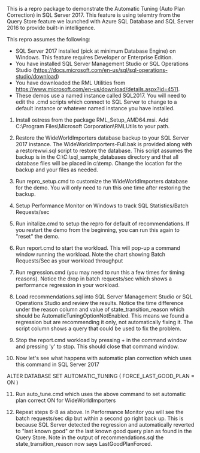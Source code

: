 This is a repro package to demonstrate the Automatic Tuning (Auto Plan Correction) in SQL Server 2017. This feature is using telemtry from the Query Store feature we launched with Azure SQL Database and SQL Server 2016 to provide built-in intelligence.

This repro assumes the following:

- SQL Server 2017 installed (pick at minimum Database Engine) on Windows. This feature requires Developer or Enterprise Edition.
- You have installed SQL Server Management Studio or SQL Operations Studio (https://docs.microsoft.com/en-us/sql/sql-operations-studio/download)
- You have downloaded the RML Utilities from https://www.microsoft.com/en-us/download/details.aspx?id=4511.
- These demos use a named instance called SQL2017. You will need to edit the .cmd scripts which connect to SQL Server to change to a default instance or whatever named instance you have installed.

1. Install ostress from the package RML_Setup_AMD64.msi. Add C:\Program Files\Microsoft Corporation\RMLUtils to your path.

2. Restore the WideWorldImporters database backup to your SQL Server 2017 instance. The WideWorldImporters-Full.bak is provided along with a restorewwi.sql script to restore the database. This script assumes the backup is in the C:\C:\sql_sample_databases directory and that all database files will be placed in c:\temp. Change the location for the backup and your files as needed.

3. Run repro_setup.cmd to customize the WideWorldImporters database for the demo. You will only need to run this one time after restoring the backup.

4. Setup Performance Monitor on Windows to track SQL Statistics/Batch Requests/sec

5. Run initalize.cmd to setup the repro for default of recommendations. If you restart the demo from the beginning, you can run this again to "reset" the demo.

6. Run report.cmd to start the workload. This will pop-up a command window running the workload. Note the chart showing Batch Requests/Sec as your workload throughput

7. Run regression.cmd (you may need to run this a few times for timing reasons). Notice the drop in batch requests/sec which shows a performance regression in your workload.

8. Load recommendations.sql into SQL Server Management Studio or SQL Operations Studio and review the results. Notice the time difference under the reason column and value of state_transition_reason which should be AutomaticTuningOptionNotEnabled. This means we found a regression but are recommending it only, not automatically fixing it. The script column shows a query that could be used to fix the problem.

9. Stop the report.cmd workload by pressing <Ctrl>+<C> in the command window and pressing 'y' to stop. This should close that command window.

10. Now let's see what happens with automatic plan correction which uses this command in SQL Server 2017

ALTER DATABASE <db>
SET AUTOMATIC_TUNING ( FORCE_LAST_GOOD_PLAN = ON )

11. Run auto_tune.cmd which uses the above command to set automatic plan correct ON for WideWorldImporters

12. Repeat steps 6-8 as above. In Performance Monitor you will see the batch requests/sec dip but within a second go right back up. This is because SQL Server detected the regression and automatically reverted to "last known good" or the last known good query plan as found in the Query Store. Note in the output of recommendations.sql the state_transition_reason now says LastGoodPlanForced.